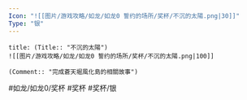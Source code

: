 ```yaml
---
Icon: "![[图片/游戏攻略/如龙/如龙0 誓约的场所/奖杯/不沉的太陽.png|30]]"
Type: "银"
---
```

```ad-common-silver-trophy
title: (Title:: "不沉的太陽")
![[图片/游戏攻略/如龙/如龙0 誓约的场所/奖杯/不沉的太陽.png|100]]

(Comment:: "完成蒼天堀風化島的相關故事")
```

#如龙/如龙0/奖杯 #奖杯 #奖杯/银
